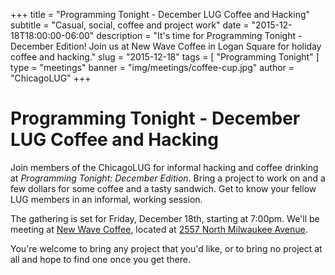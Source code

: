 +++
title = "Programming Tonight - December LUG Coffee and Hacking"
subtitle = "Casual, social, coffee and project work"
date = "2015-12-18T18:00:00-06:00"
description = "It's time for Programming Tonight - December Edition! Join us at New Wave Coffee in Logan Square for holiday coffee and hacking."
slug = "2015-12-18"
tags = [ "Programming Tonight" ] 
type = "meetings"
banner = "img/meetings/coffee-cup.jpg"
author = "ChicagoLUG"
+++

Programming Tonight - December LUG Coffee and Hacking
=====================================================

Join members of the ChicagoLUG for informal hacking and coffee drinking
at *Programming Tonight: December Edition*. Bring a project to work on
and a few dollars for some coffee and a tasty sandwich. Get to know your
fellow LUG members in an informal, working session.

The gathering is set for Friday, December 18th, starting at 7:00pm.
We'll be meeting at [New Wave
Coffee](https://chicagolug.org/locations/new-wave-coffee.html), located
at [2557 North Milwaukee Avenue](http://ur1.ca/glmp1).

You're welcome to bring any project that you'd like, or to bring no
project at all and hope to find one once you get there.
